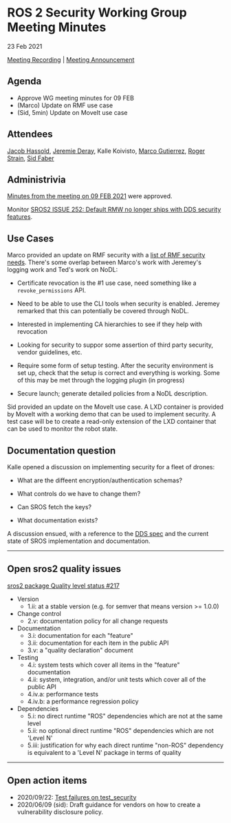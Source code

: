 # ROS 2 Security Working Group Meeting Minutes
23 Feb 2021

[Meeting Recording](https://youtu.be/WxEUQD7NnSA) | [Meeting Announcement](https://discourse.ros.org/t/ros-2-security-working-group-meeting-23-feb-2021/19094)


## Agenda

- Approve WG meeting minutes for 09 FEB
- (Marco) Update on RMF use case
- (Sid, 5min) Update on MoveIt use case


## Attendees

[Jacob Hassold](https://github.com/jhdcs),
[Jeremie Deray](https://github.com/artivis),
Kalle Koivisto,
[Marco Gutierrez](https://github.com/marcoag),
[Roger Strain](https://github.com/roger-strain),
[Sid Faber](https://github.com/sidfaber)


## Administrivia

[Minutes from the meeting on 09 FEB 2021](https://github.com/ros-security/community/pull/15/files) were approved.

Monitor [SROS2 ISSUE 252: Default RMW no longer ships with DDS security features](https://github.com/ros2/sros2/issues/252).

## Use Cases
Marco provided an update on RMF security with a [list of RMF security needs](https://docs.google.com/document/d/1cGl00uS2OQ9Eg5c-G-U2gwBsfKYaVZHKuSZrf4uoBeE/edit). There's some overlap between Marco's work with Jeremey's logging work and Ted's work on NoDL:

- Certificate revocation is the #1 use case, need something like a `revoke_permissions` API.

- Need to be able to use the CLI tools when security is enabled. Jeremey remarked that this can potentially be covered through NoDL.

- Interested in implementing CA hierarchies to see if they help with revocation

- Looking for security to suppor some assertion of third party security, vendor guidelines, etc.

- Require some form of setup testing. After the security environment is set up, check that the setup is correct and everything is working. Some of this may be met through the logging plugin (in progress)

- Secure launch; generate detailed policies from a NoDL description.

Sid provided an update on the MoveIt use case. A LXD container is provided by MoveIt with a working demo that can be used to implement security. A test case will be to create a read-only extension of the LXD container that can be used to monitor the robot state.


## Documentation question

Kalle opened a discussion on implementing security for a fleet of drones:

- What are the diffeent encryption/authentication schemas?

- What controls do we have to change them?

- Can SROS fetch the keys?

- What documentation exists?

A discussion ensued, with a reference to the [DDS spec](https://www.omg.org/spec/DDS-SECURITY/1.1/PDF) and the current state of SROS implementation and documentation.


---

## Open sros2 quality issues
[sros2 package Quality level status #217](https://github.com/ros2/sros2/issues/217)

 - Version
   - 1.ii: at a stable version (e.g. for semver that means version >= 1.0.0)
 - Change control
   - 2.v: documentation policy for all change requests
 - Documentation
   - 3.i: documentation for each "feature"
   - 3.ii: documentation for each item in the public API
   - 3.v: a "quality declaration" document
 - Testing
   - 4.i: system tests which cover all items in the "feature" documentation
   - 4.ii: system, integration, and/or unit tests which cover all of the public API
   - 4.iv.a: performance tests
   - 4.iv.b: a performance regression policy
 - Dependencies
   - 5.i: no direct runtime "ROS" dependencies which are not at the same level
   - 5.ii: no optional direct runtime "ROS" dependencies which are not 'Level N'
   - 5.iii: justification for why each direct runtime "non-ROS" dependency is equivalent to a 'Level N' package in terms of quality

---

## Open action items

- 2020/09/22: [Test failures on test_security](https://github.com/ros2/system_tests/issues/446)
- 2020/06/09 (sid): Draft guidance for vendors on how to create a vulnerability disclosure policy.
